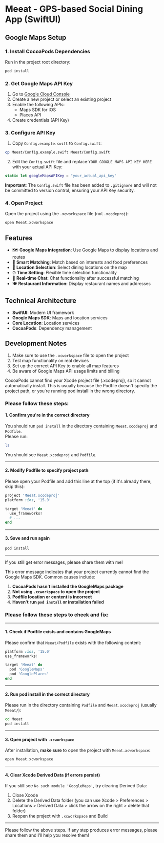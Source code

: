 # Meeat - GPS-based Social Dining App (SwiftUI)

## Google Maps Setup

### 1. Install CocoaPods Dependencies

Run in the project root directory:

```bash
pod install
```

### 2. Get Google Maps API Key

1. Go to [Google Cloud Console](https://console.cloud.google.com/)
2. Create a new project or select an existing project
3. Enable the following APIs:
   - Maps SDK for iOS
   - Places API
4. Create credentials (API Key)

### 3. Configure API Key

1. Copy `Config.example.swift` to `Config.swift`:
```bash
cp Meeat/Config.example.swift Meeat/Config.swift
```

2. Edit the `Config.swift` file and replace `YOUR_GOOGLE_MAPS_API_KEY_HERE` with your actual API Key:

```swift
static let googleMapsAPIKey = "your_actual_api_key"
```

**Important**: The `Config.swift` file has been added to `.gitignore` and will not be committed to version control, ensuring your API Key security.

### 4. Open Project

Open the project using the `.xcworkspace` file (not `.xcodeproj`):

```bash
open Meeat.xcworkspace
```

## Features

- 🗺️ **Google Maps Integration**: Use Google Maps to display locations and routes
- 👥 **Smart Matching**: Match based on interests and food preferences
- 📍 **Location Selection**: Select dining locations on the map
- ⏰ **Time Setting**: Flexible time selection functionality
- 💬 **Real-time Chat**: Chat functionality after successful matching
- 🍽️ **Restaurant Information**: Display restaurant names and addresses

## Technical Architecture

- **SwiftUI**: Modern UI framework
- **Google Maps SDK**: Maps and location services
- **Core Location**: Location services
- **CocoaPods**: Dependency management

## Development Notes

1. Make sure to use the `.xcworkspace` file to open the project
2. Test map functionality on real devices
3. Set up the correct API Key to enable all map features
4. Be aware of Google Maps API usage limits and billing

CocoaPods cannot find your Xcode project file (.xcodeproj), so it cannot automatically install. This is usually because the Podfile doesn't specify the project path, or you're running pod install in the wrong directory.

### Please follow these steps:

#### 1. Confirm you're in the correct directory
You should run `pod install` in the directory containing `Meeat.xcodeproj` and `Podfile`.  
Please run:
```bash
ls
```
You should see `Meeat.xcodeproj` and `Podfile`.

---

#### 2. Modify Podfile to specify project path

Please open your Podfile and add this line at the top (if it's already there, skip this):

```ruby
project 'Meeat.xcodeproj'
platform :ios, '15.0'

target 'Meeat' do
  use_frameworks!
  # ...
end
```

---

#### 3. Save and run again

```bash
pod install
```

---

If you still get error messages, please share them with me!

This error message indicates that your project currently cannot find the Google Maps SDK. Common causes include:

1. **CocoaPods hasn't installed the GoogleMaps package**  
2. **Not using `.xcworkspace` to open the project**  
3. **Podfile location or content is incorrect**  
4. **Haven't run `pod install` or installation failed**

### Please follow these steps to check and fix:

---

#### 1. Check if Podfile exists and contains GoogleMaps

Please confirm that `Meeat/Podfile` exists with the following content:

```ruby
platform :ios, '15.0'
use_frameworks!

target 'Meeat' do
  pod 'GoogleMaps'
  pod 'GooglePlaces'
end
```

---

#### 2. Run pod install in the correct directory

Please run in the directory containing `Podfile` and `Meeat.xcodeproj` (usually `Meeat/`):

```bash
cd Meeat
pod install
```

---

#### 3. Open project with `.xcworkspace`

After installation, **make sure** to open the project with `Meeat.xcworkspace`:

```bash
open Meeat.xcworkspace
```

---

#### 4. Clear Xcode Derived Data (if errors persist)

If you still see `No such module 'GoogleMaps'`, try clearing Derived Data:

1. Close Xcode
2. Delete the Derived Data folder (you can use Xcode > Preferences > Locations > Derived Data > click the arrow on the right > delete that folder)
3. Reopen the project with `.xcworkspace` and Build

---

Please follow the above steps. If any step produces error messages, please share them and I'll help you resolve them!
